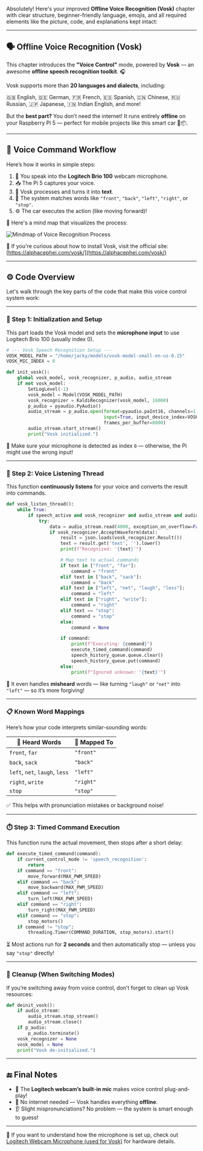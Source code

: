 Absolutely! Here's your improved **Offline Voice Recognition (Vosk)** chapter with clear structure, beginner-friendly language, emojis, and all required elements like the picture, code, and explanations kept intact:

---

## 🗣️ Offline Voice Recognition (Vosk)

This chapter introduces the **"Voice Control"** mode, powered by **Vosk** — an awesome **offline speech recognition toolkit**. 🎧

Vosk supports more than **20 languages and dialects**, including:

🇬🇧 English, 🇩🇪 German, 🇫🇷 French, 🇪🇸 Spanish, 🇨🇳 Chinese, 🇷🇺 Russian, 🇯🇵 Japanese, 🇮🇳 Indian English, and more!

But the **best part?** You don’t need the internet! It runs entirely **offline** on your Raspberry Pi 5 — perfect for mobile projects like this smart car 🚗📦.

---

## 🧠 Voice Command Workflow

Here’s how it works in simple steps:

1. 🎤 You speak into the **Logitech Brio 100** webcam microphone.
2. 📥 The Pi 5 captures your voice.
3. 🤖 Vosk processes and turns it into **text**.
4. 🧠 The system matches words like `"front"`, `"back"`, `"left"`, `"right"`, or `"stop"`.
5. ⚙️ The car executes the action (like moving forward)!

🧩 Here's a mind map that visualizes the process:

![Mindmap of Voice Recognition Process](images/vosk_mindmap.jpg)

🔗 If you're curious about how to install Vosk, visit the official site: [https://alphacephei.com/vosk/](https://alphacephei.com/vosk/)

---

## ⚙️ Code Overview

Let's walk through the key parts of the code that make this voice control system work:

---

### 🔧 Step 1: Initialization and Setup

This part loads the Vosk model and sets the **microphone input** to use Logitech Brio 100 (usually index 0).

```python
# --- Vosk Speech Recognition Setup ---
VOSK_MODEL_PATH = "/home/jacky/models/vosk-model-small-en-us-0.15"
VOSK_MIC_INDEX = 0

def init_vosk():
    global vosk_model, vosk_recognizer, p_audio, audio_stream
    if not vosk_model:
        SetLogLevel(-1)
        vosk_model = Model(VOSK_MODEL_PATH)
        vosk_recognizer = KaldiRecognizer(vosk_model, 16000)
        p_audio = pyaudio.PyAudio()
        audio_stream = p_audio.open(format=pyaudio.paInt16, channels=1, rate=16000,
                                    input=True, input_device_index=VOSK_MIC_INDEX,
                                    frames_per_buffer=8000)
        audio_stream.start_stream()
        print("Vosk initialized.")
```

🎤 Make sure your microphone is detected as index `0` — otherwise, the Pi might use the wrong input!

---

### 🧵 Step 2: Voice Listening Thread

This function **continuously listens** for your voice and converts the result into commands.

```python
def vosk_listen_thread():
    while True:
        if speech_active and vosk_recognizer and audio_stream and audio_stream.is_active():
            try:
                data = audio_stream.read(4000, exception_on_overflow=False)
                if vosk_recognizer.AcceptWaveform(data):
                    result = json.loads(vosk_recognizer.Result())
                    text = result.get('text', '').lower()
                    print(f"Recognized: '{text}'")

                    # Map text to actual commands
                    if text in ["front", "far"]:
                        command = "front"
                    elif text in ["back", "sack"]:
                        command = "back"
                    elif text in ["left", "net", "laugh", "less"]:
                        command = "left"
                    elif text in ["right", "write"]:
                        command = "right"
                    elif text == "stop":
                        command = "stop"
                    else:
                        command = None

                    if command:
                        print(f"Executing: {command}")
                        execute_timed_command(command)
                        speech_history_queue.queue.clear()
                        speech_history_queue.put(command)
                    else:
                        print(f"Ignored unknown: '{text}'")
```

🧠 It even handles **misheard** words — like turning `"laugh"` or `"net"` into `"left"` — so it’s more forgiving!

---

### 📋 Known Word Mappings

Here’s how your code interprets similar-sounding words:

| 🎤 Heard Words                 | 🧭 Mapped To |
| ------------------------------ | ------------ |
| `front`, `far`                 | `"front"`    |
| `back`, `sack`                 | `"back"`     |
| `left`, `net`, `laugh`, `less` | `"left"`     |
| `right`, `write`               | `"right"`    |
| `stop`                         | `"stop"`     |

✅ This helps with pronunciation mistakes or background noise!

---

### ⏱️ Step 3: Timed Command Execution

This function runs the actual movement, then stops after a short delay:

```python
def execute_timed_command(command):
    if current_control_mode != 'speech_recognition':
        return
    if command == "front":
        move_forward(MAX_PWM_SPEED)
    elif command == "back":
        move_backward(MAX_PWM_SPEED)
    elif command == "left":
        turn_left(MAX_PWM_SPEED)
    elif command == "right":
        turn_right(MAX_PWM_SPEED)
    elif command == "stop":
        stop_motors()
    if command != "stop":
        threading.Timer(COMMAND_DURATION, stop_motors).start()
```

⏳ Most actions run for **2 seconds** and then automatically stop — unless you say `"stop"` directly!

---

### 🧼 Cleanup (When Switching Modes)

If you’re switching away from voice control, don’t forget to clean up Vosk resources:

```python
def deinit_vosk():
    if audio_stream:
        audio_stream.stop_stream()
        audio_stream.close()
    if p_audio:
        p_audio.terminate()
    vosk_recognizer = None
    vosk_model = None
    print("Vosk de-initialized.")
```

---

## 🔚 Final Notes

* 🎤 The **Logitech webcam’s built-in mic** makes voice control plug-and-play!
* 🧠 No internet needed — Vosk handles everything **offline**.
* 👂 Slight mispronunciations? No problem — the system is smart enough to guess!

---

📌 If you want to understand how the microphone is set up, check out [Logitech Webcam Microphone (used for Vosk)](Logitech_Webcam_Microphone.md) for hardware details.

